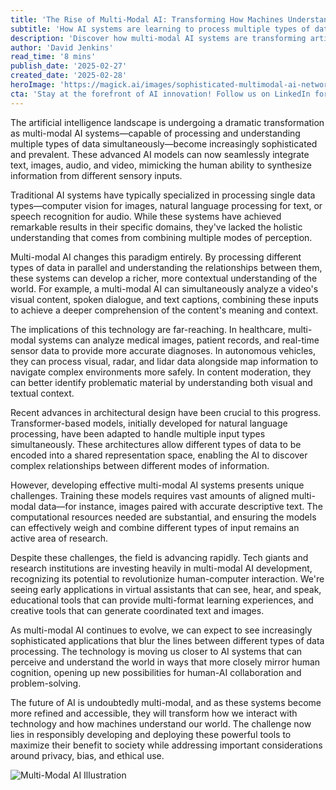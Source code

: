 ```yaml
---
title: 'The Rise of Multi-Modal AI: Transforming How Machines Understand Our World'
subtitle: 'How AI systems are learning to process multiple types of data simultaneously'
description: 'Discover how multi-modal AI systems are transforming artificial intelligence by processing and integrating text, images, audio, and video, similar to human perception. Explore their applications in healthcare, autonomous vehicles, and content moderation, and understand the challenges and advances driving this revolution.'
author: 'David Jenkins'
read_time: '8 mins'
publish_date: '2025-02-27'
created_date: '2025-02-28'
heroImage: 'https://magick.ai/images/sophisticated-multimodal-ai-networks.jpg'
cta: 'Stay at the forefront of AI innovation! Follow us on LinkedIn for daily updates on groundbreaking developments in multi-modal AI and other emerging technologies.'
---
```


The artificial intelligence landscape is undergoing a dramatic transformation as multi-modal AI systems—capable of processing and understanding multiple types of data simultaneously—become increasingly sophisticated and prevalent. These advanced AI models can now seamlessly integrate text, images, audio, and video, mimicking the human ability to synthesize information from different sensory inputs.

Traditional AI systems have typically specialized in processing single data types—computer vision for images, natural language processing for text, or speech recognition for audio. While these systems have achieved remarkable results in their specific domains, they've lacked the holistic understanding that comes from combining multiple modes of perception.

Multi-modal AI changes this paradigm entirely. By processing different types of data in parallel and understanding the relationships between them, these systems can develop a richer, more contextual understanding of the world. For example, a multi-modal AI can simultaneously analyze a video's visual content, spoken dialogue, and text captions, combining these inputs to achieve a deeper comprehension of the content's meaning and context.

The implications of this technology are far-reaching. In healthcare, multi-modal systems can analyze medical images, patient records, and real-time sensor data to provide more accurate diagnoses. In autonomous vehicles, they can process visual, radar, and lidar data alongside map information to navigate complex environments more safely. In content moderation, they can better identify problematic material by understanding both visual and textual context.

Recent advances in architectural design have been crucial to this progress. Transformer-based models, initially developed for natural language processing, have been adapted to handle multiple input types simultaneously. These architectures allow different types of data to be encoded into a shared representation space, enabling the AI to discover complex relationships between different modes of information.

However, developing effective multi-modal AI systems presents unique challenges. Training these models requires vast amounts of aligned multi-modal data—for instance, images paired with accurate descriptive text. The computational resources needed are substantial, and ensuring the models can effectively weigh and combine different types of input remains an active area of research.

Despite these challenges, the field is advancing rapidly. Tech giants and research institutions are investing heavily in multi-modal AI development, recognizing its potential to revolutionize human-computer interaction. We're seeing early applications in virtual assistants that can see, hear, and speak, educational tools that can provide multi-format learning experiences, and creative tools that can generate coordinated text and images.

As multi-modal AI continues to evolve, we can expect to see increasingly sophisticated applications that blur the lines between different types of data processing. The technology is moving us closer to AI systems that can perceive and understand the world in ways that more closely mirror human cognition, opening up new possibilities for human-AI collaboration and problem-solving.

The future of AI is undoubtedly multi-modal, and as these systems become more refined and accessible, they will transform how we interact with technology and how machines understand our world. The challenge now lies in responsibly developing and deploying these powerful tools to maximize their benefit to society while addressing important considerations around privacy, bias, and ethical use.

![Multi-Modal AI Illustration](https://i.magick.ai/PIXE/1738406181100_magick_img.webp)